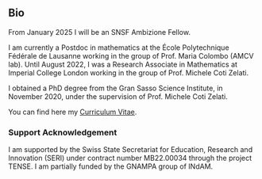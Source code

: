 ## Bio

F﻿rom January 2025 I will be an SNSF Ambizione Fellow.

I﻿ am currently a Postdoc in mathematics at the École Polytechnique Fédérale de Lausanne working in the group of Prof. Maria Colombo (AMCV lab). Until August 2022, I was a Research Associate in Mathematics at Imperial College London working in the group of Prof. Michele Coti Zelati.

I obtained a PhD degree from the Gran Sasso Science Institute, in November 2020, under the supervision of Prof. Michele Coti Zelati.

You can find here my [Curriculum Vitae](https://github.com/Psykopear/micheledolce/raw/main/public/img/CV_MD.pdf).   

### Support Acknowledgement

I am supported by the Swiss State Secretariat for Education, Research and Innovation (SERI) under contract number MB22.00034 through the project TENSE.
I am partially funded by the GNAMPA group of INdAM.